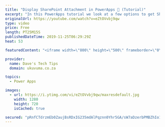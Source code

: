 ```yaml
---
title: "Display SharePoint Attachment in PowerApps 📸 (Tutorial)"
excerpt: "In this PowerApps tutorial we look at a few options to get SharePoint list attachment images and other file types to be available in PowerApps  -This can be done with an image control, but you would be limited to only displaying one image at a time. -A nested gallery provides much more flexibility than"
originalUrl: https://youtube.com/watch?v=eZtOVvbj9qw
type: video
price: Free
length: PT25M15S
publishedDateTime: 2019-11-25T06:29:29Z
heat: 53

featuredContent: "<iframe width=\"800\" height=\"500\" frameborder=\"0\" src=\"https://www.youtube.com/embed/eZtOVvbj9qw\" allow=\"accelerometer; autoplay; encrypted-media; gyroscope; picture-in-picture\" allowfullscreen></iframe>"

provider:
  name: Dave's Tech Tips
  domain: ukuvuma.co.za

topics:
  - Power Apps

images:
  - url: https://i.ytimg.com/vi/eZtOVvbj9qw/maxresdefault.jpg
    width: 1280
    height: 720
    isCached: true

secured: "pRnfCTdrzmEb0ZaujBsRDxIG235mdAlPqznn0Yhr5GA/sW7aDzerbPMBZhIo1cB0AcCl31cn5v2mW9Fl4iH9CGExLfHc45qgVdNP4DMi+t0FCwGOaVNsCPunSpA38m4xka0S1wKA2uf/eP7bT9QKhTs3eMMWtT/7Jp+D35O607u9HK3xdM5Fxprzw+d5QVY5p/4cq2oPDemK2PaFxDRL+xlFYEVBKxGvKZGY7DyLdf1CXxsbWpXg99KepkcmulgWzuteBC7hrLCAoDDS1Ak//8PWN8avgqiAXqBsr5JaMQMcl1LUXQbb7Pe6Sna9qX4uNq78kpn0k3/k9JQS8u7UA3ctd6kLZshFVOK2DLgxnQjPdu470tjTsOD2gfuYX0jwvPdStP824JYGGElMEiHIz4lbkVmL2mGJS4swdiGnVZc=;lbBZYufUyjuTOHldpoh33g=="
---
```


